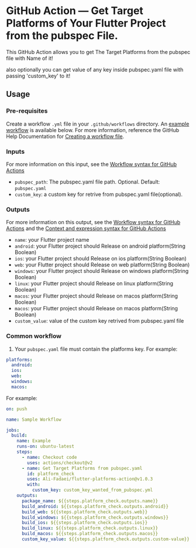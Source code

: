 # GitHub Action — Get Target Platforms of Your Flutter Project from the pubspec File.

This GitHub Action allows you to get The Target Platforms from the pubspec file with Name of it! 

also optionally you can get value of any key inside pubspec.yaml file with passing 'custom_key' to it!

## Usage
### Pre-requisites
Create a workflow `.yml` file in your `.github/workflows` directory. An [example workflow](#common-workflow) is available below. For more information, reference the GitHub Help Documentation for [Creating a workflow file](https://help.github.com/en/articles/configuring-a-workflow#creating-a-workflow-file).

### Inputs
For more information on this input, see the [Workflow syntax for GitHub Actions](https://docs.github.com/actions/reference/workflow-syntax-for-github-actions#jobsjob_idstepswith)

* `pubspec_path`: The pubspec.yaml file path. Optional. Default: `pubspec.yaml`
* `custom_key`: a custom key for retrive from pubspec.yaml file(optional). 

### Outputs
For more information on this output, see the [Workflow syntax for GitHub Actions](https://docs.github.com/actions/reference/workflow-syntax-for-github-actions#jobsjob_idoutputs) and the [Context and expression syntax for GitHub Actions](https://docs.github.com/actions/reference/context-and-expression-syntax-for-github-actions#steps-context)

* `name`: your Flutter project name
* `android`: your Flutter project should Release on android platform(String Boolean)
* `ios`: your Flutter project should Release on ios platform(String Boolean)
* `web`: your Flutter project should Release on web platform(String Boolean)
* `windows`: your Flutter project should Release on windows platform(String Boolean)
* `linux`: your Flutter project should Release on linux platform(String Boolean)
* `macos`: your Flutter project should Release on macos platform(String Boolean)
* `macos`: your Flutter project should Release on macos platform(String Boolean)
* `custom_value`: value of the custom key retrived from pubspec.yaml file

### Common workflow

1. Your `pubspec.yaml` file must contain the platforms key. For example:
```yaml
platforms:
  android:
  ios:
  web:
  windows:
  macos:
```

For example:
```yaml
on: push

name: Sample Workflow

jobs:
  build:
    name: Example
    runs-on: ubuntu-latest
    steps:
      - name: Checkout code
        uses: actions/checkout@v2
      - name: Get Target Platforms from pubspec.yaml
        id: platform_check
        uses: Ali-Fadaei/flutter-platforms-action@v1.0.3
        with:
          custom_key: custom_key_wanted_from_pubspec.yml
    outputs:
      package_name: ${{steps.platform_check.outputs.name}}
      build_android: ${{steps.platform_check.outputs.android}}
      build_web: ${{steps.platform_check.outputs.web}}
      build_windows: ${{steps.platform_check.outputs.windows}}
      build_ios: ${{steps.platform_check.outputs.ios}}    
      build_linux: ${{steps.platform_check.outputs.linux}}    
      build_macos: ${{steps.platform_check.outputs.macos}} 
      custom_key_value: ${{steps.platform_check.outputs.custom-value}}   
```
